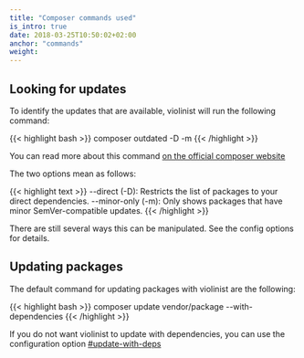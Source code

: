 ```yaml
---
title: "Composer commands used"
is_intro: true
date: 2018-03-25T10:50:02+02:00
anchor: "commands"
weight:
---
```


## Looking for updates

To identify the updates that are available, violinist will run the following command:

{{< highlight bash >}}
composer outdated -D -m
{{< /highlight >}}

You can read more about this command [on the official composer website](https://getcomposer.org/doc/03-cli.md#outdated)

The two options mean as follows:

{{< highlight text >}}
--direct (-D): Restricts the list of packages to your direct dependencies.
--minor-only (-m): Only shows packages that have minor SemVer-compatible updates.
{{< /highlight >}}

There are still several ways this can be manipulated. See the config options for details.

## Updating packages

The default command for updating packages with violinist are the following:

{{< highlight bash >}}
composer update vendor/package --with-dependencies
{{< /highlight >}}

If you do not want violinist to update with dependencies, you can use the configuration option [#update-with-deps](update_with_dependencies)

